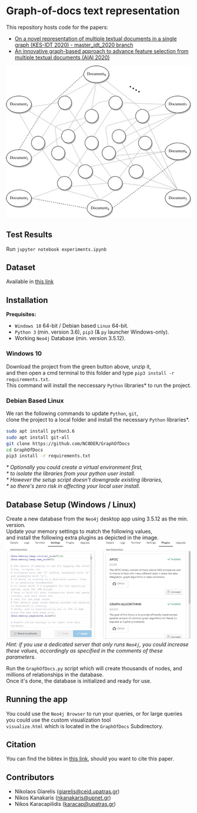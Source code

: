 # Graph-of-docs text representation

This repository hosts code for the papers:
* [On a novel representation of multiple textual documents in a single graph (KES-IDT 2020) - master_idt_2020 branch]()
* [An innovative graph-based approach to advance feature selection from multiple textual documents (AIAI 2020)]()

![image1](https://github.com/NC0DER/GraphOfDocs/blob/develop/GraphOfDocs/images/GraphofDocs.jpg)

## Test Results
Run `jupyter notebook experiments.ipynb` 

## Dataset
Available in [this link](https://drive.google.com/drive/folders/121dlySvdaNSCoLOTJB2Cqt9cwf2nLoPq)

## Installation
**Prequisites:**
* `Windows 10` 64-bit / Debian based `Linux` 64-bit.  
* `Python 3` (min. version 3.6), `pip3` (& `py` launcher Windows-only).  
* Working `Neo4j` Database (min. version 3.5.12).  

### Windows 10
Download the project from the green button above, unzip it,  
and then open a cmd terminal to this folder and type `pip3 install -r requirements.txt`.  
This command will install the neccessary `Python` libraries\* to run the project.  

### Debian Based Linux
We ran the following commands to update `Python`, `git`,  
clone the project to a local folder and install the necessary `Python` libraries\*.
```bash
sudo apt install python3.6
sudo apt install git-all
git clone https://github.com/NC0DER/GraphOfDocs
cd GraphOfDocs
pip3 install -r requirements.txt
```
*\* Optionally you could create a virtual environment first,*  
*\* to isolate the libraries from your python user install.*  
*\* However the setup script doesn't downgrade existing libraries,*  
*\* so there's zero risk in affecting your local user install.*  

## Database Setup (Windows / Linux)
Create a new database from the `Neo4j` desktop app using 3.5.12 as the min. version.  
Update your memory settings to match the following values,  
and install the following extra plugins as depicted in the image.
![image2](https://github.com/NC0DER/GraphOfDocs/blob/develop/GraphOfDocs/images/settings.jpg)
*Hint: if you use a dedicated server that only runs `Neo4j`, you could increase these values, 
accordingly as specified in the comments of these parameters.*

Run the `GraphOfDocs.py` script which will create thousands of nodes, 
and millions of relationships in the database.  
Once it's done, the database is initialized and ready for use. 

## Running the app
You could use the `Neo4j Browser` to run your queries, 
or for large queries you could use the custom visualization tool  
`visualize.html` which is located in the `GraphOfDocs` Subdirectory.

## Citation
You can find the bibtex in [this link](), should you want to cite this paper.

## Contributors
* Nikolaos Giarelis (giarelis@ceid.upatras.gr)
* Nikos Kanakaris (nkanakaris@upnet.gr)
* Nikos Karacapilidis (karacap@upatras.gr)
